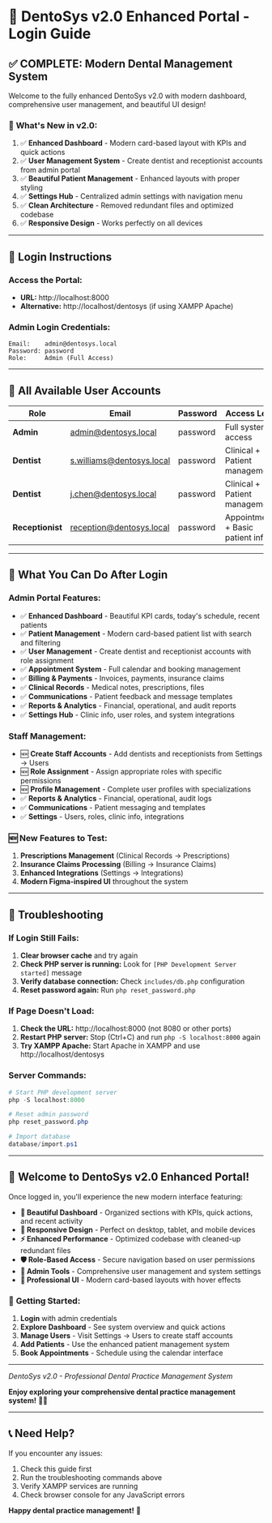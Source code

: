 # 🔐 DentoSys v2.0 Enhanced Portal - Login Guide

## ✅ COMPLETE: Modern Dental Management System

Welcome to the fully enhanced DentoSys v2.0 with modern dashboard, comprehensive user management, and beautiful UI design!

### 🎨 **What's New in v2.0:**
1. ✅ **Enhanced Dashboard** - Modern card-based layout with KPIs and quick actions
2. ✅ **User Management System** - Create dentist and receptionist accounts from admin portal
3. ✅ **Beautiful Patient Management** - Enhanced layouts with proper styling
4. ✅ **Settings Hub** - Centralized admin settings with navigation menu
5. ✅ **Clean Architecture** - Removed redundant files and optimized codebase
6. ✅ **Responsive Design** - Works perfectly on all devices

---

## 🚀 Login Instructions

### **Access the Portal:**
- **URL:** http://localhost:8000
- **Alternative:** http://localhost/dentosys (if using XAMPP Apache)

### **Admin Login Credentials:**
```
Email:    admin@dentosys.local
Password: password
Role:     Admin (Full Access)
```

---

## 👥 All Available User Accounts

| Role | Email | Password | Access Level |
|------|-------|----------|--------------|
| **Admin** | admin@dentosys.local | password | Full system access |
| **Dentist** | s.williams@dentosys.local | password | Clinical + Patient management |
| **Dentist** | j.chen@dentosys.local | password | Clinical + Patient management |
| **Receptionist** | reception@dentosys.local | password | Appointments + Basic patient info |

---

## 🎯 What You Can Do After Login

### **Admin Portal Features:**
- ✅ **Enhanced Dashboard** - Beautiful KPI cards, today's schedule, recent patients
- ✅ **Patient Management** - Modern card-based patient list with search and filtering
- ✅ **User Management** - Create dentist and receptionist accounts with role assignment
- ✅ **Appointment System** - Full calendar and booking management
- ✅ **Billing & Payments** - Invoices, payments, insurance claims
- ✅ **Clinical Records** - Medical notes, prescriptions, files
- ✅ **Communications** - Patient feedback and message templates
- ✅ **Reports & Analytics** - Financial, operational, and audit reports
- ✅ **Settings Hub** - Clinic info, user roles, and system integrations

### **Staff Management:**
- 🆕 **Create Staff Accounts** - Add dentists and receptionists from Settings → Users
- 🆕 **Role Assignment** - Assign appropriate roles with specific permissions
- 🆕 **Profile Management** - Complete user profiles with specializations
- ✅ **Reports & Analytics** - Financial, operational, audit logs
- ✅ **Communications** - Patient messaging and templates
- ✅ **Settings** - Users, roles, clinic info, integrations

### **🆕 New Features to Test:**
1. **Prescriptions Management** (Clinical Records → Prescriptions)
2. **Insurance Claims Processing** (Billing → Insurance Claims)
3. **Enhanced Integrations** (Settings → Integrations)
4. **Modern Figma-inspired UI** throughout the system

---

## 🔧 Troubleshooting

### **If Login Still Fails:**
1. **Clear browser cache** and try again
2. **Check PHP server is running:** Look for `[PHP Development Server started]` message
3. **Verify database connection:** Check `includes/db.php` configuration
4. **Reset password again:** Run `php reset_password.php`

### **If Page Doesn't Load:**
1. **Check the URL:** http://localhost:8000 (not 8080 or other ports)
2. **Restart PHP server:** Stop (Ctrl+C) and run `php -S localhost:8000` again
3. **Try XAMPP Apache:** Start Apache in XAMPP and use http://localhost/dentosys

### **Server Commands:**
```powershell
# Start PHP development server
php -S localhost:8000

# Reset admin password
php reset_password.php

# Import database
database/import.ps1
```

---

## 🎉 Welcome to DentoSys v2.0 Enhanced Portal!

Once logged in, you'll experience the new modern interface featuring:
- **🎨 Beautiful Dashboard** - Organized sections with KPIs, quick actions, and recent activity
- **📱 Responsive Design** - Perfect on desktop, tablet, and mobile devices
- **⚡ Enhanced Performance** - Optimized codebase with cleaned-up redundant files
- **🛡️ Role-Based Access** - Secure navigation based on user permissions
- **🔧 Admin Tools** - Comprehensive user management and system settings
- **💼 Professional UI** - Modern card-based layouts with hover effects

### 🚀 **Getting Started:**
1. **Login** with admin credentials
2. **Explore Dashboard** - See system overview and quick actions
3. **Manage Users** - Visit Settings → Users to create staff accounts
4. **Add Patients** - Use the enhanced patient management system
5. **Book Appointments** - Schedule using the calendar interface

---

*DentoSys v2.0 - Professional Dental Practice Management System*

**Enjoy exploring your comprehensive dental practice management system!** 🦷✨

---

## 📞 Need Help?

If you encounter any issues:
1. Check this guide first
2. Run the troubleshooting commands above
3. Verify XAMPP services are running
4. Check browser console for any JavaScript errors

**Happy dental practice management!** 🚀
